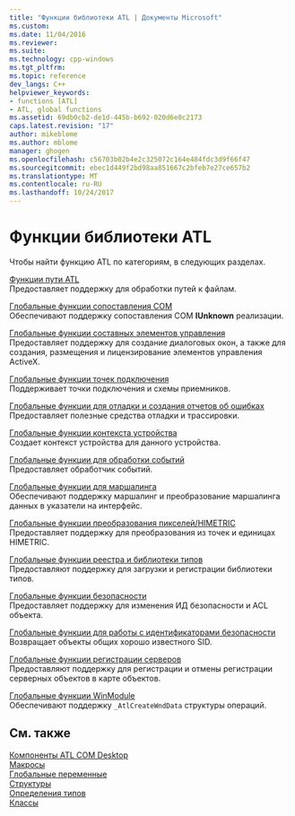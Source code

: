 ```yaml
---
title: "Функции библиотеки ATL | Документы Microsoft"
ms.custom: 
ms.date: 11/04/2016
ms.reviewer: 
ms.suite: 
ms.technology: cpp-windows
ms.tgt_pltfrm: 
ms.topic: reference
dev_langs: C++
helpviewer_keywords:
- functions [ATL]
- ATL, global functions
ms.assetid: 69db0cb2-de1d-445b-b692-020d6e8c2173
caps.latest.revision: "17"
author: mikeblome
ms.author: mblome
manager: ghogen
ms.openlocfilehash: c56703b02b4e2c325072c164e484fdc3d9f66f47
ms.sourcegitcommit: ebec1d449f2bd98aa851667c2bfeb7e27ce657b2
ms.translationtype: MT
ms.contentlocale: ru-RU
ms.lasthandoff: 10/24/2017
---
```

# <a name="atl-functions"></a>Функции библиотеки ATL


Чтобы найти функцию ATL по категориям, в следующих разделах.  
  
 [Функции пути ATL](../../atl/reference/com-map-global-functions.md)  
 Предоставляет поддержку для обработки путей к файлам.
 
 [Глобальные функции сопоставления COM](../../atl/reference/com-map-global-functions.md)  
 Обеспечивают поддержку сопоставления COM **IUnknown** реализации.  
  
 [Глобальные функции составных элементов управления](../../atl/reference/composite-control-global-functions.md)  
 Предоставляет поддержку для создание диалоговых окон, а также для создания, размещения и лицензирование элементов управления ActiveX.  
  
 [Глобальные функции точек подключения](../../atl/reference/connection-point-global-functions.md)  
 Поддерживает точки подключения и схемы приемников.  
  
 [Глобальные функции для отладки и создания отчетов об ошибках](../../atl/reference/debugging-and-error-reporting-global-functions.md)  
 Предоставляет полезные средства отладки и трассировки.  
  
 [Глобальные функции контекста устройства](../../atl/reference/device-context-global-functions.md)  
 Создает контекст устройства для данного устройства.  
  
 [Глобальные функции для обработки событий](../../atl/reference/event-handling-global-functions.md)  
 Предоставляет обработчик событий.  
  
 [Глобальные функции для маршалинга](../../atl/reference/marshaling-global-functions.md)  
 Обеспечивают поддержку маршалинг и преобразование маршалинга данных в указатели на интерфейс.  
  
 [Глобальные функции преобразования пикселей/HIMETRIC](../../atl/reference/pixel-himetric-conversion-global-functions.md)  
 Предоставляет поддержку для преобразования из точек и единицах HIMETRIC.  
  
 [Глобальные функции реестра и библиотеки типов](../../atl/reference/registry-and-typelib-global-functions.md)  
 Предоставляют поддержку для загрузки и регистрации библиотеки типов.  
  
 [Глобальные функции безопасности](../../atl/reference/security-global-functions.md)  
 Предоставляет поддержку для изменения ИД безопасности и ACL объекта.  
  
 [Глобальные функции для работы с идентификаторами безопасности](../../atl/reference/security-identifier-global-functions.md)  
 Возвращает объекты общих хорошо известного SID.  
  
 [Глобальные функции регистрации серверов](../../atl/reference/server-registration-global-functions.md)  
 Предоставляют поддержку для регистрации и отмены регистрации серверных объектов в карте объектов.  
  
 [Глобальные функции WinModule](../../atl/reference/winmodule-global-functions.md)  
 Обеспечивают поддержку `_AtlCreateWndData` структуры операций.  
  
## <a name="see-also"></a>См. также  
    
 [Компоненты ATL COM Desktop](../../atl/atl-com-desktop-components.md)   
 [Макросы](../../atl/reference/atl-macros.md)   
 [Глобальные переменные](../../atl/reference/atl-global-variables.md)   
 [Структуры](../../atl/reference/atl-structures.md)   
 [Определения типов](../../atl/reference/atl-typedefs.md)   
 [Классы](../../atl/reference/atl-classes.md)
